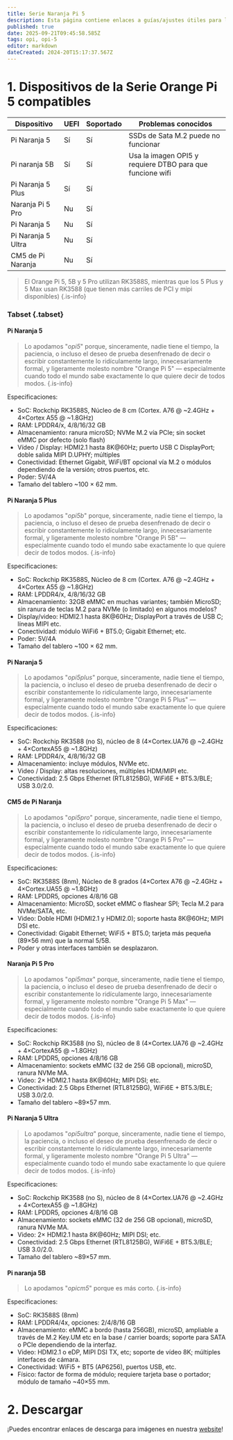 ```yaml
---
title: Serie Naranja Pi 5
description: Esta página contiene enlaces a guías/ajustes útiles para los dispositivos de la Serie OPI 5
published: true
date: 2025-09-21T09:45:58.585Z
tags: opi, opi-5
editor: markdown
dateCreated: 2024-20T15:17:37.567Z
---
```


# 1. Dispositivos de la Serie Orange Pi 5 compatibles

| Dispositivo        | UEFI | Soportado | Problemas conocidos                                       |
| ------------------ | ---- | --------- | --------------------------------------------------------- |
| Pi Naranja 5       | Sí   | Sí        | SSDs de Sata M.2 puede no funcionar       |
| Pi naranja 5B      | Sí   | Sí        | Usa la imagen OPI5 y requiere DTBO para que funcione wifi |
| Pi Naranja 5 Plus  | Sí   | Sí        |                                                           |
| Naranja Pi 5 Pro   | Nu   | Sí        |                                                           |
| Pi Naranja 5       | Nu   | Sí        |                                                           |
| Pi Naranja 5 Ultra | Nu   | Sí        |                                                           |
| CM5 de Pi Naranja  | Nu   | Sí        |                                                           |

> El Orange Pi 5, 5B y 5 Pro utilizan RK3588S, mientras que los 5 Plus y 5 Max usan RK3588 (que tienen más carriles de PCI y mipi disponibles)
> {.is-info}

### Tabset {.tabset}

#### Pi Naranja 5

> Lo apodamos "_opi5_" porque, sinceramente, nadie tiene el tiempo, la paciencia, o incluso el deseo de prueba desenfrenado de decir o escribir constantemente lo ridículamente largo, innecesariamente formal, y ligeramente molesto nombre "Orange Pi 5" — especialmente cuando todo el mundo sabe exactamente lo que quiere decir de todos modos.
> {.is-info}

Especificaciones:

- SoC: Rockchip RK3588S, Núcleo de 8 cm (Cortex. A76 @ ~2.4GHz + 4×Cortex A55 @ ~1.8GHz)
- RAM: LPDDR4/x, 4/8/16/32 GB
- Almacenamiento: ranura microSD; NVMe M.2 vía PCIe; sin socket eMMC por defecto (solo flash)
- Vídeo / Display: HDMI2.1 hasta 8K@60Hz; puerto USB C DisplayPort; doble salida MIPI D.UPHY; múltiples
- Conectividad: Ethernet Gigabit, WiFi/BT opcional vía M.2 o módulos dependiendo de la versión; otros puertos, etc.
- Poder: 5V/4A
- Tamaño del tablero ~100 × 62 mm.

#### Pi Naranja 5 Plus

> Lo apodamos "_opi5b_" porque, sinceramente, nadie tiene el tiempo, la paciencia, o incluso el deseo de prueba desenfrenado de decir o escribir constantemente lo ridículamente largo, innecesariamente formal, y ligeramente molesto nombre "Orange Pi 5B" — especialmente cuando todo el mundo sabe exactamente lo que quiere decir de todos modos.
> {.is-info}

Especificaciones:

- SoC: Rockchip RK3588S, Núcleo de 8 cm (Cortex. A76 @ ~2.4GHz + 4×Cortex A55 @ ~1.8GHz)
- RAM: LPDDR4/x, 4/8/16/32 GB
- Almacenamiento: 32GB eMMC en muchas variantes; también MicroSD; sin ranura de teclas M.2 para NVMe (o limitado) en algunos modelos?
- Display/video: HDMI2.1 hasta 8K@60Hz; DisplayPort a través de USB C; líneas MIPI etc.
- Conectividad: módulo WiFi6 + BT5.0; Gigabit Ethernet; etc.
- Poder: 5V/4A
- Tamaño del tablero ~100 × 62 mm.

#### Pi Naranja 5

> Lo apodamos "_opi5plus_" porque, sinceramente, nadie tiene el tiempo, la paciencia, o incluso el deseo de prueba desenfrenado de decir o escribir constantemente lo ridículamente largo, innecesariamente formal, y ligeramente molesto nombre "Orange Pi 5 Plus" — especialmente cuando todo el mundo sabe exactamente lo que quiere decir de todos modos.
> {.is-info}

Especificaciones:

- SoC: Rockchip RK3588 (no S), núcleo de 8 (4×Cortex.UA76 @ ~2.4GHz + 4×CortexA55 @ ~1.8GHz)
- RAM: LPDDR4/x, 4/8/16/32 GB
- Almacenamiento: incluye módulos, NVMe etc.
- Video / Display: altas resoluciones, múltiples HDM/MIPI etc.
- Conectividad: 2.5 Gbps Ethernet (RTL8125BG), WiFi6E + BT5.3/BLE; USB 3.0/2.0.

#### CM5 de Pi Naranja

> Lo apodamos "_opi5pro_" porque, sinceramente, nadie tiene el tiempo, la paciencia, o incluso el deseo de prueba desenfrenado de decir o escribir constantemente lo ridículamente largo, innecesariamente formal, y ligeramente molesto nombre "Orange Pi 5 Pro" — especialmente cuando todo el mundo sabe exactamente lo que quiere decir de todos modos.
> {.is-info}

Especificaciones:

- SoC: RK3588S (8nm), Núcleo de 8 grados (4×Cortex A76 @ ~2.4GHz + 4×Cortex.UA55 @ ~1.8GHz)
- RAM: LPDDR5, opciones 4/8/16 GB
- Almacenamiento: MicroSD, socket eMMC o flashear SPI; Tecla M.2 para NVMe/SATA, etc.
- Video: Doble HDMI (HDMI2.1 y HDMI2.0); soporte hasta 8K@60Hz; MIPI DSI etc.
- Conectividad: Gigabit Ethernet; WiFi5 + BT5.0; tarjeta más pequeña (89×56 mm) que la normal 5/5B.
- Poder y otras interfaces también se desplazaron.

#### Naranja Pi 5 Pro

> Lo apodamos "_opi5max_" porque, sinceramente, nadie tiene el tiempo, la paciencia, o incluso el deseo de prueba desenfrenado de decir o escribir constantemente lo ridículamente largo, innecesariamente formal, y ligeramente molesto nombre "Orange Pi 5 Max" — especialmente cuando todo el mundo sabe exactamente lo que quiere decir de todos modos.
> {.is-info}

Especificaciones:

- SoC: Rockchip RK3588 (no S), núcleo de 8 (4×Cortex.UA76 @ ~2.4GHz + 4×CortexA55 @ ~1.8GHz)
- RAM: LPDDR5, opciones 4/8/16 GB
- Almacenamiento: sockets eMMC (32 de 256 GB opcional), microSD, ranura NVMe MA.
- Video: 2× HDMI2.1 hasta 8K@60Hz; MIPI DSI; etc.
- Conectividad: 2.5 Gbps Ethernet (RTL8125BG), WiFi6E + BT5.3/BLE; USB 3.0/2.0.
- Tamaño del tablero ~89×57 mm.

#### Pi Naranja 5 Ultra

> Lo apodamos "_opi5ultra_" porque, sinceramente, nadie tiene el tiempo, la paciencia, o incluso el deseo de prueba desenfrenado de decir o escribir constantemente lo ridículamente largo, innecesariamente formal, y ligeramente molesto nombre "Orange Pi 5 Ultra" — especialmente cuando todo el mundo sabe exactamente lo que quiere decir de todos modos.
> {.is-info}

Especificaciones:

- SoC: Rockchip RK3588 (no S), núcleo de 8 (4×Cortex.UA76 @ ~2.4GHz + 4×CortexA55 @ ~1.8GHz)
- RAM: LPDDR5, opciones 4/8/16 GB
- Almacenamiento: sockets eMMC (32 de 256 GB opcional), microSD, ranura NVMe MA.
- Video: 2× HDMI2.1 hasta 8K@60Hz; MIPI DSI; etc.
- Conectividad: 2.5 Gbps Ethernet (RTL8125BG), WiFi6E + BT5.3/BLE; USB 3.0/2.0.
- Tamaño del tablero ~89×57 mm.

#### Pi naranja 5B

> Lo apodamos "_opicm5_" porque es más corto.
> {.is-info}

Especificaciones:

- SoC: RK3588S (8nm)
- RAM: LPDDR4/4x, opciones: 2/4/8/16 GB
- Almacenamiento: eMMC a bordo (hasta 256GB), microSD, ampliable a través de M.2 Key.UM etc en la base / carrier boards; soporte para SATA o PCIe dependiendo de la interfaz.
- Video: HDMI2.1 o eDP, MIPI DSI TX, etc; soporte de vídeo 8K; múltiples interfaces de cámara.
- Conectividad: WiFi5 + BT5 (AP6256), puertos USB, etc.
- Físico: factor de forma de módulo; requiere tarjeta base o portador; módulo de tamaño ~40×55 mm.

# 2. Descargar

¡Puedes encontrar enlaces de descarga para imágenes en nuestra [website](https://bredos.org/download.html)!
